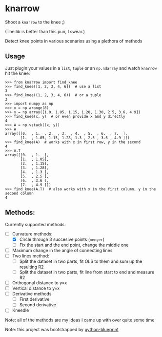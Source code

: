 # knarrow

Shoot a `knarrow` to the knee ;)

(The lib is better than this pun, I swear.)

Detect knee points in various scenarios using a plethora of methods


## Usage
Just plugin your values in a `list`, `tuple` or an `np.ndarray` and watch `knarrow` hit the knee:
```pycon
>>> from knarrow import find_knee
>>> find_knee([1, 2, 3, 4, 6])  # use a list
3
>>> find_knee((1, 2, 3, 4, 6))  # or a tuple
3
>>> import numpy as np
>>> x = np.arange(8)
>>> y = np.array([1.0, 1.05, 1.15, 1.28, 1.30, 2.5, 3.6, 4.9])
>>> find_knee(x, y)  # or even provide x and y directly
4
>>> A = np.vstack((x, y))
>>> A
array([[0.  , 1.  , 2.  , 3.  , 4.  , 5.  , 6.  , 7.  ],
       [1.  , 1.05, 1.15, 1.28, 1.3 , 2.5 , 3.6 , 4.9 ]])
>>> find_knee(A)  # works with x in first row, y in the second
4
>>> A.T
array([[0.  , 1.  ],
       [1.  , 1.05],
       [2.  , 1.15],
       [3.  , 1.28],
       [4.  , 1.3 ],
       [5.  , 2.5 ],
       [6.  , 3.6 ],
       [7.  , 4.9 ]])
>>> find_knee(A.T)  # also works with x in the first column, y in the second column
4
```

## Methods:
Currently supported methods:
- [ ] Curvature methods:
  - [x] Circle through 3 succesive points (`menger`)
  - [ ] Fix the start and the end point, change the middle one
- [ ] Maximum change in the angle of connecting lines
- [ ] Two lines method:
  - [ ] Split the dataset in two parts, fit OLS to them and sum up the resulting R2
  - [ ] Split the dataset in two parts, fit line from start to end and measure R2
- [ ] Orthogonal distance to y=x
- [ ] Vertical distance to y=x
- [ ] Derivative methods
  - [ ] First derivative
  - [ ] Second derivative
- [ ] Kneedle

Note: all of the methods are my ideas I came up with over quite some time

Note: this project was bootstrapped by [python-blueprint](https://github.com/johnthagen/python-blueprint)